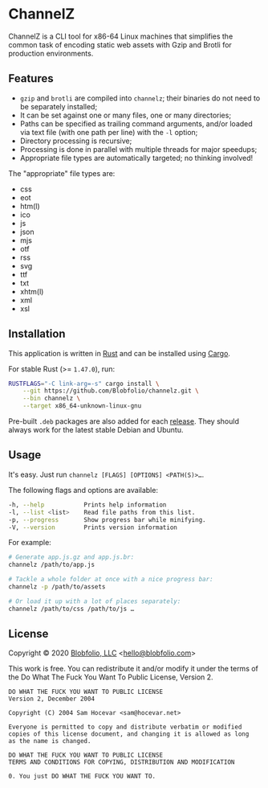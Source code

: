 # ChannelZ

ChannelZ is a CLI tool for x86-64 Linux machines that simplifies the common task of encoding static web assets with Gzip and Brotli for production environments.



## Features

 * `gzip` and `brotli` are compiled into `channelz`; their binaries do not need to be separately installed;
 * It can be set against one or many files, one or many directories;
 * Paths can be specified as trailing command arguments, and/or loaded via text file (with one path per line) with the `-l` option;
 * Directory processing is recursive;
 * Processing is done in parallel with multiple threads for major speedups;
 * Appropriate file types are automatically targeted; no thinking involved!


The "appropriate" file types are:

 * css
 * eot
 * htm(l)
 * ico
 * js
 * json
 * mjs
 * otf
 * rss
 * svg
 * ttf
 * txt
 * xhtm(l)
 * xml
 * xsl



## Installation

This application is written in [Rust](https://www.rust-lang.org/) and can be installed using [Cargo](https://github.com/rust-lang/cargo).

For stable Rust (>= `1.47.0`), run:
```bash
RUSTFLAGS="-C link-arg=-s" cargo install \
    --git https://github.com/Blobfolio/channelz.git \
    --bin channelz \
    --target x86_64-unknown-linux-gnu
```

Pre-built `.deb` packages are also added for each [release](https://github.com/Blobfolio/channelz/releases/latest). They should always work for the latest stable Debian and Ubuntu.



## Usage

It's easy. Just run `channelz [FLAGS] [OPTIONS] <PATH(S)>…`.

The following flags and options are available:
```bash
-h, --help           Prints help information
-l, --list <list>    Read file paths from this list.
-p, --progress       Show progress bar while minifying.
-V, --version        Prints version information
```

For example:
```bash
# Generate app.js.gz and app.js.br:
channelz /path/to/app.js

# Tackle a whole folder at once with a nice progress bar:
channelz -p /path/to/assets

# Or load it up with a lot of places separately:
channelz /path/to/css /path/to/js …
```



## License

Copyright © 2020 [Blobfolio, LLC](https://blobfolio.com) &lt;hello@blobfolio.com&gt;

This work is free. You can redistribute it and/or modify it under the terms of the Do What The Fuck You Want To Public License, Version 2.

    DO WHAT THE FUCK YOU WANT TO PUBLIC LICENSE
    Version 2, December 2004

    Copyright (C) 2004 Sam Hocevar <sam@hocevar.net>

    Everyone is permitted to copy and distribute verbatim or modified
    copies of this license document, and changing it is allowed as long
    as the name is changed.

    DO WHAT THE FUCK YOU WANT TO PUBLIC LICENSE
    TERMS AND CONDITIONS FOR COPYING, DISTRIBUTION AND MODIFICATION

    0. You just DO WHAT THE FUCK YOU WANT TO.
